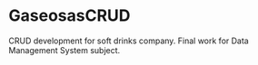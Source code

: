 # GaseosasCRUD
CRUD development for soft drinks company. Final work for Data Management System subject.
